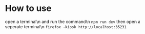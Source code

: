 # How to use

open a terminal\n
and run the command\n
`npm run dev`
then open a seperate terminal\n
`firefox -kiosk http://localhost:35231`
